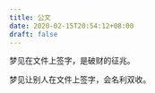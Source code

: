 ```yaml
---
title: 公文
date: 2020-02-15T20:54:12+08:00
draft: false
---
```


梦见在文件上签字，是破财的征兆。



梦见让别人在文件上签字，会名利双收。

